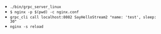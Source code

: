 * `./bin/grpc_server_linux`
* `$ nginx -p $(pwd) -c nginx.conf`
* `grpc_cli call localhost:8082 SayHelloStream2 "name: 'test', sleep: 30"`
* `nginx -s reload`
